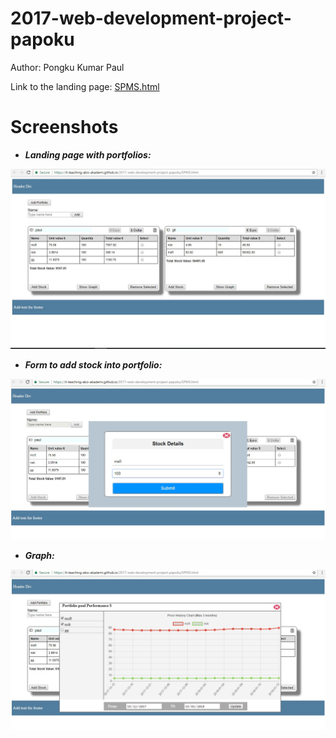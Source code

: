# 2017-web-development-project-papoku
Author: Pongku Kumar Paul

Link to the landing page: [SPMS.html](https://it-teaching-abo-akademi.github.io/2017-web-development-project-papoku/SPMS.html)

Screenshots
=============

* ***Landing page with portfolios:***

![Landing Page](https://github.com/it-teaching-abo-akademi/2017-web-development-project-papoku/blob/master/Screenshots/landing_page.jpg)


* ***Form to add stock into portfolio:***

![form](https://github.com/it-teaching-abo-akademi/2017-web-development-project-papoku/blob/master/Screenshots/form.jpg)


* ***Graph:***

![Graph](https://github.com/it-teaching-abo-akademi/2017-web-development-project-papoku/blob/master/Screenshots/graph.jpg)
